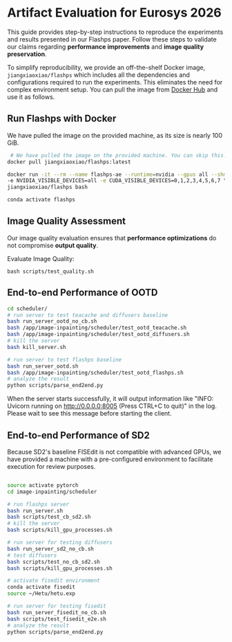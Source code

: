 # Artifact Evaluation for Eurosys 2026
This guide provides step-by-step instructions to reproduce the experiments and results presented in our Flashps paper. Follow these steps to validate our claims regarding **performance improvements** and **image quality preservation**.

To simplify reproducibility, we provide an off-the-shelf Docker image, `jiangxiaoxiao/flashps` which includes all the dependencies and configurations required to run the experiments. This eliminates the need for complex environment setup. You can pull the image from [Docker Hub](https://hub.docker.com/r/jiangxiaoxiao/flashps) and use it as follows.
## Run Flashps with Docker
We have pulled the image on the provided machine, as its size is nearly 100 GiB.
```bash
 # We have pulled the image on the provided machine. You can skip this. On your machine, you can pull the prebuilt Docker image with the following command.
docker pull jiangxiaoxiao/flashps:latest

docker run -it --rm --name flashps-ae --runtime=nvidia --gpus all --shm-size=16g \
-e NVIDIA_VISIBLE_DEVICES=all -e CUDA_VISIBLE_DEVICES=0,1,2,3,4,5,6,7 \
jiangxiaoxiao/flashps bash

conda activate flashps
```
## Image Quality Assessment
Our image quality evaluation ensures that **performance optimizations** do not compromise **output quality**. 

Evaluate Image Quality:
```
bash scripts/test_quality.sh 
```
## End-to-end Performance of OOTD
```bash
cd scheduler/
# run server to test teacache and diffusers baseline
bash run_server_ootd_no_cb.sh 
bash /app/image-inpainting/scheduler/test_ootd_teacache.sh
bash /app/image-inpainting/scheduler/test_ootd_diffusers.sh
# kill the server
bash kill_server.sh

# run server to test flashps baseline
bash run_server_ootd.sh
bash /app/image-inpainting/scheduler/test_ootd_flashps.sh
# analyze the result 
python scripts/parse_end2end.py 
```
When the server starts successfully, it will output information like "INFO: Uvicorn running on http://0.0.0.0:8005 (Press CTRL+C to quit)" in the log. Please wait to see this message before starting the client.
## End-to-end Performance of SD2
Because SD2's baseline FISEdit is not compatible with advanced GPUs, we have provided a machine with a pre-configured environment to facilitate execution for review purposes.
```bash

source activate pytorch
cd image-inpainting/scheduler

# run flashps server
bash run_server.sh
bash scripts/test_cb_sd2.sh
# kill the server
bash scripts/kill_gpu_processes.sh

# run server for testing diffusers
bash run_server_sd2_no_cb.sh
# test diffusers
bash scripts/test_no_cb_sd2.sh
bash scripts/kill_gpu_processes.sh

# activate fisedit environment
conda activate fisedit
source ~/Hetu/hetu.exp

# run server for testing fisedit
bash run_server_fisedit_no_cb.sh
bash scripts/test_fisedit_e2e.sh
# analyze the result
python scripts/parse_end2end.py 

```
